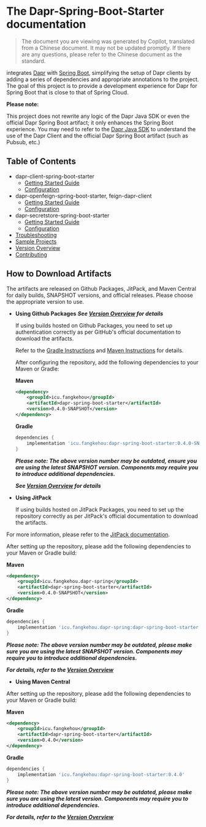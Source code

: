 # The Dapr-Spring-Boot-Starter documentation 

> The document you are viewing was generated by Copilot, translated from a Chinese document. It may not be updated promptly. If there are any questions, please refer to the Chinese document as the standard.

integrates [Dapr](https://dapr.io) with [Spring Boot](https://spring.io/projects/spring-boot), simplifying the setup of Dapr clients by adding a series of dependencies and appropriate annotations to the project. The goal of this project is to provide a development experience for Dapr for Spring Boot that is close to that of Spring Cloud.

__Please note:__

This project does not rewrite any logic of the Dapr Java SDK or even the official Dapr Spring Boot artifact; it only enhances the Spring Boot experience. You may need to refer to the [Dapr Java SDK](https://docs.dapr.io/developing-applications/sdks/java/) to understand the use of the Dapr Client and the official Dapr Spring Boot artifact (such as Pubsub, etc.)

## Table of Contents

- dapr-client-spring-boot-starter
  - [Getting Started Guide](client/getting-started.md)
  - [Configuration](client/configuration.md)
- dapr-openfeign-spring-boot-starter, feign-dapr-client
  - [Getting Started Guide](feign/getting-started.md)
  - [Configuration](feign/configuration.md)
- dapr-secretstore-spring-boot-starter
  - [Getting Started Guide](secretstore/getting-started.md)
  - [Configuration](secretstore/configuration.md)
- [Troubleshooting](trouble-shooting.md)
- [Sample Projects](examples.md)
- [Version Overview](versions.md)
- [Contributing](contributions.md)

## How to Download Artifacts

The artifacts are released on Github Packages, JitPack, and Maven Central for daily builds, SNAPSHOT versions, and official releases. Please choose the appropriate version to use.

- __Using Github Packages__  ___See [Version Overview](versions.md) for details___

  If using builds hosted on Github Packages, you need to set up authentication correctly as per GitHub's official documentation to download the artifacts.

  Refer to the [Gradle Instructions](https://docs.github.com/packages/working-with-a-github-packages-registry/working-with-the-gradle-registry#using-a-published-package) and [Maven Instructions](https://docs.github.com/packages/working-with-a-github-packages-registry/working-with-the-apache-maven-registry#installing-a-package) for details.

  After configuring the repository, add the following dependencies to your Maven or Gradle:

  __Maven__

  ```xml
  <dependency>
      <groupId>icu.fangkehou</groupId>
      <artifactId>dapr-spring-boot-starter</artifactId>
      <version>0.4.0-SNAPSHOT</version>
  </dependency>
  ```

  __Gradle__

  ```groovy
  dependencies {
      implementation 'icu.fangkehou:dapr-spring-boot-starter:0.4.0-SNAPSHOT'
  }
  ```

  ___Please note: The above version number may be outdated, ensure you are using the latest SNAPSHOT version. Components may require you to introduce additional dependencies.___

  ___See [Version Overview](versions.md) for details___

- __Using JitPack__

  If using builds hosted on JitPack Packages, you need to set up the repository correctly as per JitPack's official documentation to download the artifacts.

For more information, please refer to the [JitPack documentation](https://docs.jitpack.io/intro/#building-with-jitpack).

After setting up the repository, please add the following dependencies to your Maven or Gradle build:

__Maven__

```xml
<dependency>
    <groupId>icu.fangkehou.dapr-spring</groupId>
    <artifactId>dapr-spring-boot-starter</artifactId>
    <version>0.4.0-SNAPSHOT</version>
</dependency>
```

__Gradle__

```groovy
dependencies {
    implementation 'icu.fangkehou.dapr-spring:dapr-spring-boot-starter:0.4.0-SNAPSHOT'
}
```

___Please note: The above version number may be outdated, please make sure you are using the latest SNAPSHOT version. Components may require you to introduce additional dependencies.___

___For details, refer to the [Version Overview](versions.md)___

- __Using Maven Central__

After setting up the repository, please add the following dependencies to your Maven or Gradle build:

__Maven__

```xml
<dependency>
    <groupId>icu.fangkehou</groupId>
    <artifactId>dapr-spring-boot-starter</artifactId>
    <version>0.4.0</version>
</dependency>
```

__Gradle__

```groovy
dependencies {
    implementation 'icu.fangkehou:dapr-spring-boot-starter:0.4.0'
}
```

___Please note: The above version number may be outdated, please make sure you are using the latest version. Components may require you to introduce additional dependencies.___

___For details, refer to the [Version Overview](versions.md)___